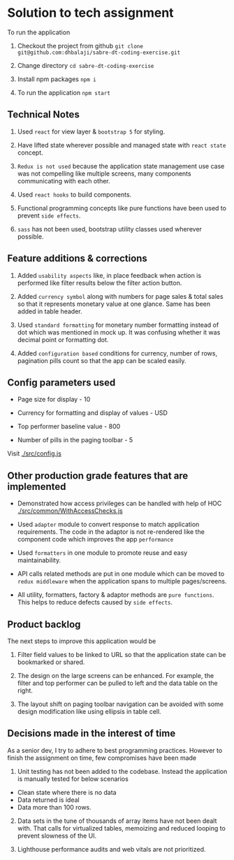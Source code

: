 # Solution to tech assignment

To run the application

1. Checkout the project from github `git clone git@github.com:dhbalaji/sabre-dt-coding-exercise.git`

2. Change directory `cd sabre-dt-coding-exercise`

3. Install npm packages `npm i`

4. To run the application `npm start`


## Technical Notes

1. Used `react` for view layer & `bootstrap 5` for styling.

2. Have lifted state wherever possible and managed state with `react state` concept. 

3. `Redux is not used` because the application state management use case was not compelling like multiple screens, many components communicating with each other.

4. Used `react hooks` to build components.

5. Functional programming concepts like pure functions have been used to prevent `side effects`.

6. `sass` has not been used, bootstrap utility classes used wherever possible.

## Feature additions & corrections

1. Added `usability aspects` like, in place feedback when action is performed like filter results below the filter action button.

2. Added `currency symbol` along with numbers for page sales & total sales so that it represents monetary value at one glance. Same has been added in table header.

3. Used `standard formatting` for monetary number formatting instead of dot which was mentioned in mock up. It was confusing whether it was decimal point or formatting dot.

4. Added `configuration based` conditions for currency, number of rows, pagination pills count so that the app can be scaled easily.

## Config parameters used

- Page size for display - 10

- Currency for formatting and display of values - USD

- Top performer baseline value - 800

- Number of pills in the paging toolbar - 5

Visit [./src/config.js]()

## Other production grade features that are implemented

- Demonstrated how access privileges can be handled with help of HOC [./src/common/WithAccessChecks.js]()

- Used `adapter` module to convert response to match application requirements. The code in the adaptor is not re-rendered like the component code which improves the app `performance`

- Used `formatters` in one module to promote reuse and easy maintainability.

- API calls related methods are put in one module which can be moved to `redux middleware` when the application spans to multiple pages/screens.

- All utility, formatters, factory & adaptor methods are `pure functions`. This helps to reduce defects caused by `side effects`.

## Product backlog

The next steps to improve this application would be

1. Filter field values to be linked to URL so that the application state can be bookmarked or shared.

2. The design on the large screens can be enhanced. For example, the filter and top performer can be pulled to left and the data table on the right.

3. The layout shift on paging toolbar navigation can be avoided with some design modification like using ellipsis in table cell.

## Decisions made in the interest of time

As a senior dev, I try to adhere to best programming practices. However to finish the assignment on time, few compromises have been made

1. Unit testing has not been added to the codebase. Instead the application is manually tested for below scenarios

- Clean state where there is no data
- Data returned is ideal
- Data more than 100 rows.

2. Data sets in the tune of thousands of array items have not been dealt with. That calls for virtualized tables, memoizing and reduced looping to prevent slowness of the UI.

3. Lighthouse performance audits and web vitals are not prioritized.
